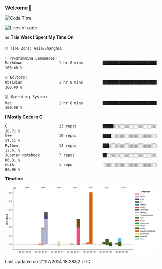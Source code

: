 ### Welcome 👋

<!--START_SECTION:waka-->
![Code Time](http://img.shields.io/badge/Code%20Time-1%2C528%20hrs%2016%20mins-blue)

![Lines of code](https://img.shields.io/badge/From%20Hello%20World%20I%27ve%20Written-8.7%20million%20lines%20of%20code-blue)

📊 **This Week I Spent My Time On** 

```text
🕑︎ Time Zone: Asia/Shanghai

💬 Programming Languages: 
Markdown                 1 hr 8 mins         █████████████████████████   100.00 % 

🔥 Editors: 
Obsidian                 1 hr 8 mins         █████████████████████████   100.00 % 

💻 Operating System: 
Mac                      1 hr 8 mins         █████████████████████████   100.00 % 
```

**I Mostly Code in C** 

```text
C                        23 repos            █████░░░░░░░░░░░░░░░░░░░░   20.72 % 
C++                      19 repos            ████░░░░░░░░░░░░░░░░░░░░░   17.12 % 
Python                   14 repos            ███░░░░░░░░░░░░░░░░░░░░░░   12.61 % 
Jupyter Notebook         7 repos             ██░░░░░░░░░░░░░░░░░░░░░░░   06.31 % 
MLIR                     1 repo              ░░░░░░░░░░░░░░░░░░░░░░░░░   00.90 % 
```



**Timeline**

![Lines of Code chart](https://raw.githubusercontent.com/Bohan-hu/Bohan-hu/master/assets/bar_graph.png)


 Last Updated on 21/07/2024 18:38:52 UTC
<!--END_SECTION:waka-->



